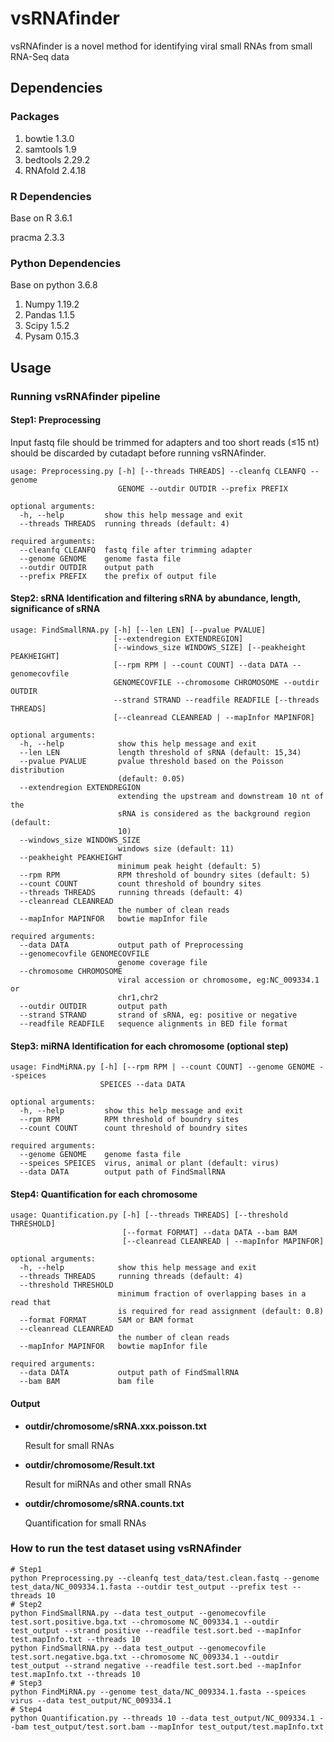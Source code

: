 # **vsRNAfinder**

vsRNAfinder is a novel method for identifying viral small RNAs from small RNA-Seq data

## Dependencies

### Packages 

1. bowtie 1.3.0
2. samtools 1.9
3. bedtools 2.29.2
4. RNAfold 2.4.18

### R Dependencies

Base on R 3.6.1

pracma 2.3.3

### Python Dependencies

Base on python 3.6.8

1. Numpy 1.19.2
2. Pandas 1.1.5
3. Scipy 1.5.2
4. Pysam 0.15.3

## Usage

### Running vsRNAfinder pipeline

#### Step1: Preprocessing

Input fastq file should be trimmed for adapters and  too short reads (≤15 nt) should be discarded by cutadapt before running vsRNAfinder. 

~~~shell
usage: Preprocessing.py [-h] [--threads THREADS] --cleanfq CLEANFQ --genome
                        GENOME --outdir OUTDIR --prefix PREFIX

optional arguments:
  -h, --help         show this help message and exit
  --threads THREADS  running threads (default: 4)

required arguments:
  --cleanfq CLEANFQ  fastq file after trimming adapter
  --genome GENOME    genome fasta file
  --outdir OUTDIR    output path
  --prefix PREFIX    the prefix of output file

~~~

#### Step2: sRNA Identification and filtering sRNA by abundance, length,  significance of sRNA

~~~shell
usage: FindSmallRNA.py [-h] [--len LEN] [--pvalue PVALUE]
                       [--extendregion EXTENDREGION]
                       [--windows_size WINDOWS_SIZE] [--peakheight PEAKHEIGHT]
                       [--rpm RPM | --count COUNT] --data DATA --genomecovfile
                       GENOMECOVFILE --chromosome CHROMOSOME --outdir OUTDIR
                       --strand STRAND --readfile READFILE [--threads THREADS]
                       [--cleanread CLEANREAD | --mapInfor MAPINFOR]

optional arguments:
  -h, --help            show this help message and exit
  --len LEN             length threshold of sRNA (default: 15,34)
  --pvalue PVALUE       pvalue threshold based on the Poisson distribution
                        (default: 0.05)
  --extendregion EXTENDREGION
                        extending the upstream and downstream 10 nt of the
                        sRNA is considered as the background region (default:
                        10)
  --windows_size WINDOWS_SIZE
                        windows size (default: 11)
  --peakheight PEAKHEIGHT
                        minimum peak height (default: 5)
  --rpm RPM             RPM threshold of boundry sites (default: 5)
  --count COUNT         count threshold of boundry sites
  --threads THREADS     running threads (default: 4)
  --cleanread CLEANREAD
                        the number of clean reads
  --mapInfor MAPINFOR   bowtie mapInfor file

required arguments:
  --data DATA           output path of Preprocessing
  --genomecovfile GENOMECOVFILE
                        genome coverage file
  --chromosome CHROMOSOME
                        viral accession or chromosome, eg:NC_009334.1 or
                        chr1,chr2
  --outdir OUTDIR       output path
  --strand STRAND       strand of sRNA, eg: positive or negative
  --readfile READFILE   sequence alignments in BED file format

~~~

#### Step3: miRNA Identification for each chromosome (optional step)

~~~shell
usage: FindMiRNA.py [-h] [--rpm RPM | --count COUNT] --genome GENOME --speices
                    SPEICES --data DATA

optional arguments:
  -h, --help         show this help message and exit
  --rpm RPM          RPM threshold of boundry sites
  --count COUNT      count threshold of boundry sites

required arguments:
  --genome GENOME    genome fasta file
  --speices SPEICES  virus, animal or plant (default: virus)
  --data DATA        output path of FindSmallRNA
~~~

#### Step4: Quantification for each chromosome

~~~shell
usage: Quantification.py [-h] [--threads THREADS] [--threshold THRESHOLD]
                         [--format FORMAT] --data DATA --bam BAM
                         [--cleanread CLEANREAD | --mapInfor MAPINFOR]

optional arguments:
  -h, --help            show this help message and exit
  --threads THREADS     running threads (default: 4)
  --threshold THRESHOLD
                        minimum fraction of overlapping bases in a read that
                        is required for read assignment (default: 0.8)
  --format FORMAT       SAM or BAM format
  --cleanread CLEANREAD
                        the number of clean reads
  --mapInfor MAPINFOR   bowtie mapInfor file

required arguments:
  --data DATA           output path of FindSmallRNA
  --bam BAM             bam file
~~~

#### Output

- **outdir/chromosome/sRNA.xxx.poisson.txt**

  Result for small RNAs

- **outdir/chromosome/Result.txt**

  Result for miRNAs and other small RNAs

- **outdir/chromosome/sRNA.counts.txt**

  Quantification for small RNAs

### How to run the test dataset using vsRNAfinder

```shell
# Step1
python Preprocessing.py --cleanfq test_data/test.clean.fastq --genome test_data/NC_009334.1.fasta --outdir test_output --prefix test --threads 10
# Step2
python FindSmallRNA.py --data test_output --genomecovfile test.sort.positive.bga.txt --chromosome NC_009334.1 --outdir test_output --strand positive --readfile test.sort.bed --mapInfor test.mapInfo.txt --threads 10
python FindSmallRNA.py --data test_output --genomecovfile test.sort.negative.bga.txt --chromosome NC_009334.1 --outdir test_output --strand negative --readfile test.sort.bed --mapInfor test.mapInfo.txt --threads 10
# Step3
python FindMiRNA.py --genome test_data/NC_009334.1.fasta --speices virus --data test_output/NC_009334.1
# Step4
python Quantification.py --threads 10 --data test_output/NC_009334.1 --bam test_output/test.sort.bam --mapInfor test_output/test.mapInfo.txt

```





